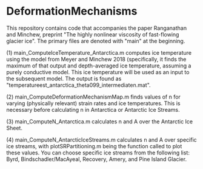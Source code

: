 # DeformationMechanisms

This repository contains code that accompanies the paper Ranganathan and Minchew, preprint "The highly nonlinear viscosity of fast-flowing glacier ice". The primary
files are denoted with "main" at the beginning.

(1) main_ComputeIceTemperature_Antarctica.m computes ice temperature using the model from Meyer and Minchew 2018 (specifically, it finds the maximum of that output 
and depth-averaged ice temperature, assuming a purely conductive model. This ice temperature will be used as an input to the subsequent model. The output is found as
"temperatureest_antarctica_theta099_intermediaten.mat".

(2) main_ComputeDeformationMechanismMap.m finds values of n for varying (physically relevant) strain rates and ice temperatures. This is necessary before calculating 
n in Antarctica or Antarctic Ice Streams. 

(3) main_ComputeN_Antarctica.m calculates n and A over the Antarctic Ice Sheet.

(4) main_ComputeN_AntarcticIceStreams.m calculates n and A over specific ice streams, with plotSRPartitioning.m being the function called to plot these values. You 
can choose specific ice streams from the following list: Byrd, Bindschadler/MacAyeal, Recovery, Amery, and Pine Island Glacier.
